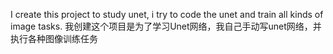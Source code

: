 I create this project to study unet, i try to code the unet and train all kinds of image tasks.
我创建这个项目是为了学习Unet网络，我自己手动写unet网络，并执行各种图像训练任务

